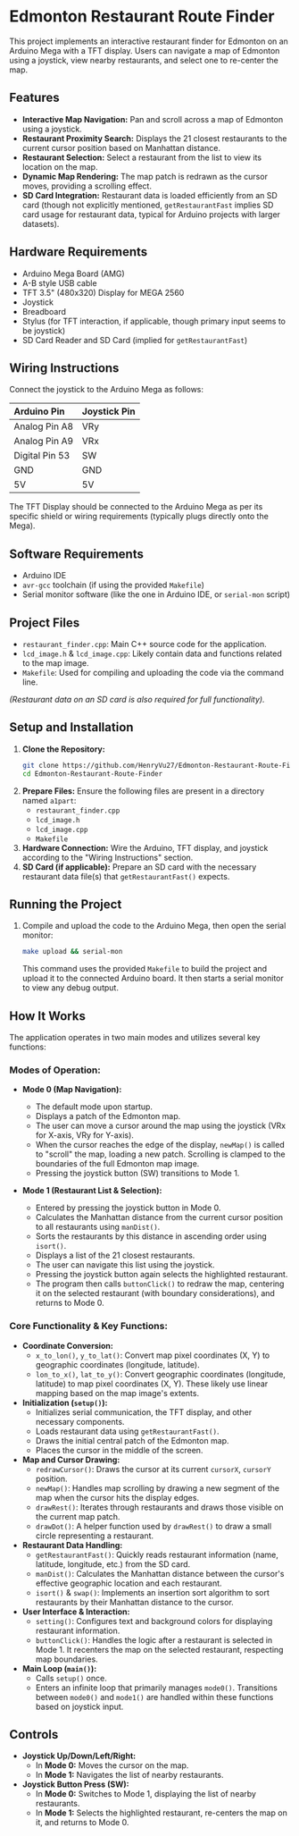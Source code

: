 # Edmonton Restaurant Route Finder

This project implements an interactive restaurant finder for Edmonton on an Arduino Mega with a TFT display. Users can navigate a map of Edmonton using a joystick, view nearby restaurants, and select one to re-center the map.

## Features

*   **Interactive Map Navigation:** Pan and scroll across a map of Edmonton using a joystick.
*   **Restaurant Proximity Search:** Displays the 21 closest restaurants to the current cursor position based on Manhattan distance.
*   **Restaurant Selection:** Select a restaurant from the list to view its location on the map.
*   **Dynamic Map Rendering:** The map patch is redrawn as the cursor moves, providing a scrolling effect.
*   **SD Card Integration:** Restaurant data is loaded efficiently from an SD card (though not explicitly mentioned, `getRestaurantFast` implies SD card usage for restaurant data, typical for Arduino projects with larger datasets).

## Hardware Requirements

*   Arduino Mega Board (AMG)
*   A-B style USB cable
*   TFT 3.5" (480x320) Display for MEGA 2560
*   Joystick
*   Breadboard
*   Stylus (for TFT interaction, if applicable, though primary input seems to be joystick)
*   SD Card Reader and SD Card (implied for `getRestaurantFast`)

## Wiring Instructions

Connect the joystick to the Arduino Mega as follows:

| Arduino Pin      | Joystick Pin |
| :--------------- | :----------- |
| Analog Pin A8    | VRy          |
| Analog Pin A9    | VRx          |
| Digital Pin 53   | SW           |
| GND              | GND          |
| 5V               | 5V           |

The TFT Display should be connected to the Arduino Mega as per its specific shield or wiring requirements (typically plugs directly onto the Mega).

## Software Requirements

*   Arduino IDE
*   `avr-gcc` toolchain (if using the provided `Makefile`)
*   Serial monitor software (like the one in Arduino IDE, or `serial-mon` script)

## Project Files

*   `restaurant_finder.cpp`: Main C++ source code for the application.
*   `lcd_image.h` & `lcd_image.cpp`: Likely contain data and functions related to the map image.
*   `Makefile`: Used for compiling and uploading the code via the command line.

*(Restaurant data on an SD card is also required for full functionality).*

## Setup and Installation

1.  **Clone the Repository:**
    ```bash
    git clone https://github.com/HenryVu27/Edmonton-Restaurant-Route-Finder.git
    cd Edmonton-Restaurant-Route-Finder
    ```
2.  **Prepare Files:** Ensure the following files are present in a directory named `a1part`:
    *   `restaurant_finder.cpp`
    *   `lcd_image.h`
    *   `lcd_image.cpp`
    *   `Makefile`
3.  **Hardware Connection:** Wire the Arduino, TFT display, and joystick according to the "Wiring Instructions" section.
4.  **SD Card (if applicable):** Prepare an SD card with the necessary restaurant data file(s) that `getRestaurantFast()` expects.

## Running the Project

1.  Compile and upload the code to the Arduino Mega, then open the serial monitor:
    ```bash
    make upload && serial-mon
    ```
    This command uses the provided `Makefile` to build the project and upload it to the connected Arduino board. It then starts a serial monitor to view any debug output.

## How It Works

The application operates in two main modes and utilizes several key functions:

### Modes of Operation:

*   **Mode 0 (Map Navigation):**
    *   The default mode upon startup.
    *   Displays a patch of the Edmonton map.
    *   The user can move a cursor around the map using the joystick (VRx for X-axis, VRy for Y-axis).
    *   When the cursor reaches the edge of the display, `newMap()` is called to "scroll" the map, loading a new patch. Scrolling is clamped to the boundaries of the full Edmonton map image.
    *   Pressing the joystick button (SW) transitions to Mode 1.

*   **Mode 1 (Restaurant List & Selection):**
    *   Entered by pressing the joystick button in Mode 0.
    *   Calculates the Manhattan distance from the current cursor position to all restaurants using `manDist()`.
    *   Sorts the restaurants by this distance in ascending order using `isort()`.
    *   Displays a list of the 21 closest restaurants.
    *   The user can navigate this list using the joystick.
    *   Pressing the joystick button again selects the highlighted restaurant.
    *   The program then calls `buttonClick()` to redraw the map, centering it on the selected restaurant (with boundary considerations), and returns to Mode 0.

### Core Functionality & Key Functions:

*   **Coordinate Conversion:**
    *   `x_to_lon()`, `y_to_lat()`: Convert map pixel coordinates (X, Y) to geographic coordinates (longitude, latitude).
    *   `lon_to_x()`, `lat_to_y()`: Convert geographic coordinates (longitude, latitude) to map pixel coordinates (X, Y). These likely use linear mapping based on the map image's extents.
*   **Initialization (`setup()`):**
    *   Initializes serial communication, the TFT display, and other necessary components.
    *   Loads restaurant data using `getRestaurantFast()`.
    *   Draws the initial central patch of the Edmonton map.
    *   Places the cursor in the middle of the screen.
*   **Map and Cursor Drawing:**
    *   `redrawCursor()`: Draws the cursor at its current `cursorX`, `cursorY` position.
    *   `newMap()`: Handles map scrolling by drawing a new segment of the map when the cursor hits the display edges.
    *   `drawRest()`: Iterates through restaurants and draws those visible on the current map patch.
    *   `drawDot()`: A helper function used by `drawRest()` to draw a small circle representing a restaurant.
*   **Restaurant Data Handling:**
    *   `getRestaurantFast()`: Quickly reads restaurant information (name, latitude, longitude, etc.) from the SD card.
    *   `manDist()`: Calculates the Manhattan distance between the cursor's effective geographic location and each restaurant.
    *   `isort()` & `swap()`: Implements an insertion sort algorithm to sort restaurants by their Manhattan distance to the cursor.
*   **User Interface & Interaction:**
    *   `setting()`: Configures text and background colors for displaying restaurant information.
    *   `buttonClick()`: Handles the logic after a restaurant is selected in Mode 1. It recenters the map on the selected restaurant, respecting map boundaries.
*   **Main Loop (`main()`):**
    *   Calls `setup()` once.
    *   Enters an infinite loop that primarily manages `mode0()`. Transitions between `mode0()` and `mode1()` are handled within these functions based on joystick input.

## Controls

*   **Joystick Up/Down/Left/Right:**
    *   In **Mode 0:** Moves the cursor on the map.
    *   In **Mode 1:** Navigates the list of nearby restaurants.
*   **Joystick Button Press (SW):**
    *   In **Mode 0:** Switches to Mode 1, displaying the list of nearby restaurants.
    *   In **Mode 1:** Selects the highlighted restaurant, re-centers the map on it, and returns to Mode 0.
